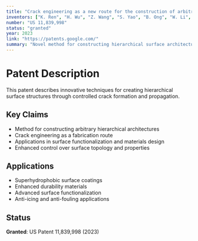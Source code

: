 ```yaml
---
title: "Crack engineering as a new route for the construction of arbitrary hierarchical architectures"
inventors: ["K. Ren", "H. Wu", "Z. Wang", "S. Yao", "B. Ong", "W. Li", "Zeyu Li", "H. Sun", "C.W. Chan"]
number: "US 11,839,998"
status: "granted"
year: 2023
link: "https://patents.google.com/"
summary: "Novel method for constructing hierarchical surface architectures through controlled crack engineering, enabling advanced surface functionalization and material design."
---
```


# Patent Description

This patent describes innovative techniques for creating hierarchical surface structures through controlled crack formation and propagation.

## Key Claims

- Method for constructing arbitrary hierarchical architectures
- Crack engineering as a fabrication route
- Applications in surface functionalization and materials design
- Enhanced control over surface topology and properties

## Applications

- Superhydrophobic surface coatings
- Enhanced durability materials
- Advanced surface functionalization
- Anti-icing and anti-fouling applications

## Status

**Granted**: US Patent 11,839,998 (2023)
